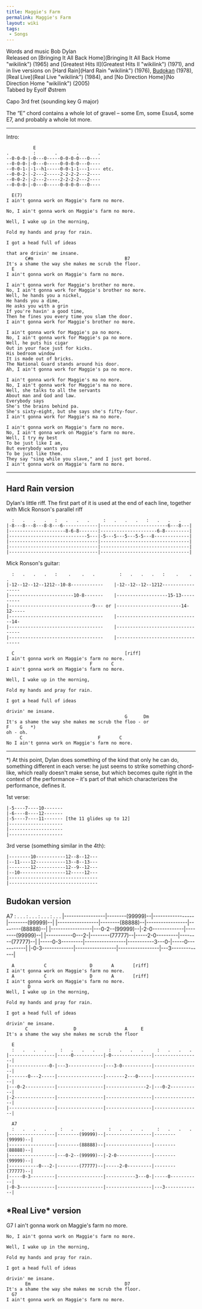 ```yaml
---
title: Maggie's Farm
permalink: Maggie's Farm
layout: wiki
tags:
 - Songs
---
```


Words and music Bob Dylan  
Released on [Bringing It All Back
Home](Bringing It All Back Home "wikilink") (1965) and [Greatest Hits
II](Greatest Hits II "wikilink") (1971), and in live versions on [Hard
Rain](Hard Rain "wikilink") (1976), [Budokan](Budokan "wikilink")
(1978), [Real Live](Real Live "wikilink") (1984), and [No Direction
Home](No Direction Home "wikilink") (2005)  
Tabbed by Eyolf Østrem

Capo 3rd fret (sounding key G major)

The “E” chord contains a whole lot of gravel – some Em, some Esus4, some
E7, and probably a whole lot more.

* * * * *

Intro:

              E
    .         :       .       .       .
    --0-0-0-|-0---0-----0-0-0-0---0----
    --0-0-0-|-0---0-----0-0-0-0---0----
    --0-0-1-|-1--h1-----0-0-1-1---1---- etc.
    --0-0-2-|-2---2-----2-2-2-2---2----
    --0-0-2-|-2---2-----2-2-2-2---2----
    --0-0-0-|-0---0-----0-0-0-0---0----

      E(7)
    I ain't gonna work on Maggie's farm no more.

    No, I ain't gonna work on Maggie's farm no more.

    Well, I wake up in the morning,

    Fold my hands and pray for rain.

    I got a head full of ideas

    that are drivin' me insane.
           C#m                                  B7
    It's a shame the way she makes me scrub the floor.
      E
    I ain't gonna work on Maggie's farm no more.

    I ain't gonna work for Maggie's brother no more.
    No, I ain't gonna work for Maggie's brother no more.
    Well, he hands you a nickel,
    He hands you a dime,
    He asks you with a grin
    If you're havin' a good time,
    Then he fines you every time you slam the door.
    I ain't gonna work for Maggie's brother no more.

    I ain't gonna work for Maggie's pa no more.
    No, I ain't gonna work for Maggie's pa no more.
    Well, he puts his cigar
    Out in your face just for kicks.
    His bedroom window
    It is made out of bricks.
    The National Guard stands around his door.
    Ah, I ain't gonna work for Maggie's pa no more.

    I ain't gonna work for Maggie's ma no more.
    No, I ain't gonna work for Maggie's ma no more.
    Well, she talks to all the servants
    About man and God and law.
    Everybody says
    She's the brains behind pa.
    She's sixty-eight, but she says she's fifty-four.
    I ain't gonna work for Maggie's ma no more.

    I ain't gonna work on Maggie's farm no more.
    No, I ain't gonna work on Maggie's farm no more.
    Well, I try my best
    To be just like I am,
    But everybody wants you
    To be just like them.
    They say "sing while you slave," and I just get bored.
    I ain't gonna work on Maggie's farm no more.

* * * * *

<h2 class="songversion">
Hard Rain version

</h2>
Dylan's little riff. The first part of it is used at the end of each
line, together with Mick Ronson's parallel riff

      :   .   .   .   :   .   .   .     :   .   .   .   :   .   .   .
    |-8---8---8---8-8---6-------------|-------------------------6---8---|
    |---------------------8-6-8-------|---------------------6-8---------|
    |-----------------------------5---|-5---5---5---5-5---8-------------|
    |---------------------------------|---------------------------------|
    |---------------------------------|---------------------------------|
    |---------------------------------|---------------------------------|

Mick Ronson's guitar:

      :   .   .   .   :    .    .   .         :   .   .   .   :    .    .   .
    |-12--12--12--1212--10-8------------    |-12--12--12--1212-----------------
    |------------------------10-8-------    |-------------------15-13----------
    |-------------------------------9--- or |------------------------14-12-----
    |-----------------------------------    |-------------------------------14-
    |-----------------------------------    |----------------------------------
    |-----------------------------------    |----------------------------------

      C                                         [riff]
    I ain't gonna work on Maggie's farm no more.
                                   F       C
    I ain't gonna work on Maggie's farm no more.

    Well, I wake up in the morning,

    Fold my hands and pray for rain.

    I got a head full of ideas

    drivin' me insane.
                                                G      Dm
    It's a shame the way she makes me scrub the floo - or
    F    G   *)
    oh - oh.
         C                            F       C
    No I ain't gonna work on Maggie's farm no more.

* * * * *

\*) At this point, Dylan does something of the kind that only he can do,
something different in each verse: he just seems to strike something
chord-like, which really doesn't make sense, but which becomes quite
right in the context of the performance – it's part of that which
characterizes the performance, defines it.

1st verse:

    |-5----7----10-------
    |-6----8----12-------
    |-5----7----11------- [the 11 glides up to 12]
    |--------------------
    |--------------------
    |--------------------

3rd verse (something similar in the 4th):

    |--------10-----------12--8--12---
    |--11----12-----------13--8--13---
    |--------12-----------12--9--12---
    |--10-----------------12-----12---
    |---------------------------------
    |---------------------------------

<h2 class="songversion">
Budokan version

</h2>
      A7
      :   .   .   .     :   .   .   .     :   .   .   .     :   .   .   .
    |-----------------|--------(99999)--|-----------------|--------(99999)--|
    |-----------------|--------(88888)--|-----------------|--------(88888)--|
    |-----------------|---0-2--(99999)--|-2-0-------------|--------(99999)--|
    |-----------0---2-|--------(77777)--|-----2-0---------|--------(77777)--|
    |-----0-3---------|-----------------|-----------3---0-|-----0-----------|
    |-0-3-------------|-----------------|-----------------|---3-------------|

      A           C                D       A       [riff]
    I ain't gonna work on Maggie's farm no more.
      A           C                D       A       [riff]
    I ain't gonna work on Maggie's farm no more.
            D
    Well, I wake up in the morning,

    Fold my hands and pray for rain.

    I got a head full of ideas

    drivin' me insane.
           C                 D                  A     E
    It's a shame the way she makes me scrub the floor

      E
      :   .   .   .     :   .   .   .     :   .   .   .     :   .   .   .
    |-----------------|-----0-----------|-0---------------|-----------------|
    |---------------0-|---3-------------|---3-0-----------|-----------------|
    |-------0---2-----|-----------------|-------2---0-----|-----------------|
    |---0-2-----------|-----------------|---------------2-|---0-2-----------|
    |-2---------------|-----------------|-----------------|-----------------|
    |-----------------|-----------------|-----------------|-----------------|

      A7
      :   .   .   .     :   .   .   .     :   .   .   .     :   .   .   .
    |-----------------|--------(99999)--|-----------------|--------(99999)--|
    |-----------------|--------(88888)--|-----------------|--------(88888)--|
    |-----------------|---0-2--(99999)--|-2-0-------------|--------(99999)--|
    |-----------0---2-|--------(77777)--|-----2-0---------|--------(77777)--|
    |-----0-3---------|-----------------|-----------3---0-|-----0-----------|
    |-0-3-------------|-----------------|-----------------|---3-------------|

<h2 class="songversion">
*Real Live* version

</h2>
    G7
    I ain't gonna work on Maggie's farm no more.

    No, I ain't gonna work on Maggie's farm no more.

    Well, I wake up in the morning,

    Fold my hands and pray for rain.

    I got a head full of ideas

    drivin' me insane.
           Em                                   D7
    It's a shame the way she makes me scrub the floor.
      G7
    I ain't gonna work on Maggie's farm no more.
